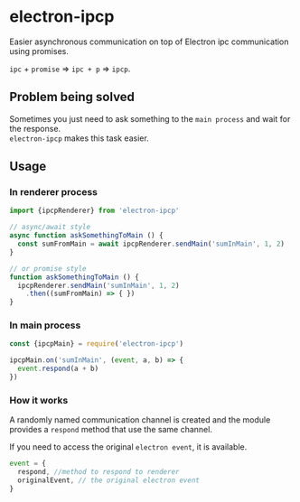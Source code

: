 # electron-ipcp
Easier asynchronous communication on top of Electron ipc communication using promises.

`ipc` + `promise` => `ipc + p` => `ipcp`.

## Problem being solved

Sometimes you just need to ask something to the `main process` and wait for the response.  
`electron-ipcp` makes this task easier.


## Usage

### In renderer process

```js
import {ipcpRenderer} from 'electron-ipcp'

// async/await style
async function askSomethingToMain () {
  const sumFromMain = await ipcpRenderer.sendMain('sumInMain', 1, 2)
}

// or promise style
function askSomethingToMain () {
  ipcpRenderer.sendMain('sumInMain', 1, 2)
    .then((sumFromMain) => { })
}
```

### In main process

```js
const {ipcpMain} = require('electron-ipcp')

ipcpMain.on('sumInMain', (event, a, b) => {
  event.respond(a + b)
})
```

### How it works

A randomly named communication channel is created and the module provides a `respond` method that use the same channel.

If you need to access the original `electron event`, it is available.

```js
event = {
  respond, //method to respond to renderer
  originalEvent, // the original electron event
}
```
